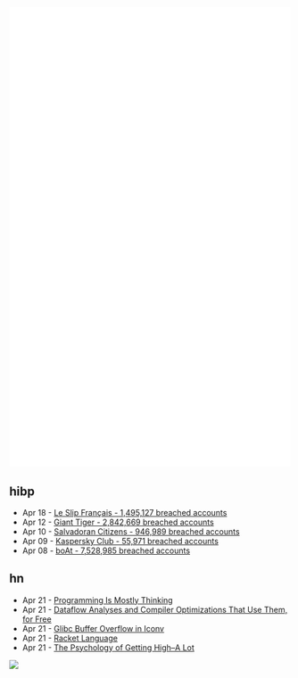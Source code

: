 ![Metrics](https://raw.githubusercontent.com/phixion/phixion/master/metrics.svg)

## hibp

<!--
for https://github.com/phixion/phixion/blob/main/.github/workflows/feeds.yml
-->
<!--START_SECTION:haveibeenpwnd-->
- Apr 18 - [Le Slip Français - 1,495,127 breached accounts](https://haveibeenpwned.com/PwnedWebsites#LeSlipFrancais)
- Apr 12 - [Giant Tiger - 2,842,669 breached accounts](https://haveibeenpwned.com/PwnedWebsites#GiantTiger)
- Apr 10 - [Salvadoran Citizens - 946,989 breached accounts](https://haveibeenpwned.com/PwnedWebsites#SalvadoranCitizens)
- Apr 09 - [Kaspersky Club - 55,971 breached accounts](https://haveibeenpwned.com/PwnedWebsites#KasperskyClub)
- Apr 08 - [boAt - 7,528,985 breached accounts](https://haveibeenpwned.com/PwnedWebsites#boAt)
<!--END_SECTION:haveibeenpwnd-->

## hn

<!--
for https://github.com/phixion/phixion/blob/main/.github/workflows/feeds.yml
-->
<!--START_SECTION:hn-->
- Apr 21 - [Programming Is Mostly Thinking](http://agileotter.blogspot.com/2014/09/programming-is-mostly-thinking.html)
- Apr 21 - [Dataflow Analyses and Compiler Optimizations That Use Them, for Free](https://blog.regehr.org/archives/2578)
- Apr 21 - [Glibc Buffer Overflow in Iconv](https://www.openwall.com/lists/oss-security/2024/04/18/4)
- Apr 21 - [Racket Language](https://racket-lang.org/)
- Apr 21 - [The Psychology of Getting High–A Lot](https://nautil.us/the-psychology-of-getting-high-a-lot-548541/)
<!--END_SECTION:hn-->

<!--
for https://yhype.me
-->
![](https://hit.yhype.me/github/profile?user_id=13013670)

